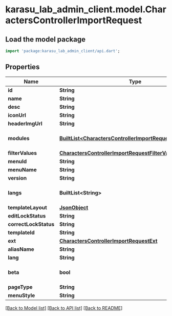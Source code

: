 # karasu_lab_admin_client.model.CharactersControllerImportRequest

## Load the model package
```dart
import 'package:karasu_lab_admin_client/api.dart';
```

## Properties
Name | Type | Description | Notes
------------ | ------------- | ------------- | -------------
**id** | **String** |  | 
**name** | **String** |  | 
**desc** | **String** |  | 
**iconUrl** | **String** |  | 
**headerImgUrl** | **String** |  | 
**modules** | [**BuiltList&lt;CharactersControllerImportRequestModulesInner&gt;**](CharactersControllerImportRequestModulesInner.md) |  | [optional] [default to ListBuilder()]
**filterValues** | [**CharactersControllerImportRequestFilterValues**](CharactersControllerImportRequestFilterValues.md) |  | 
**menuId** | **String** |  | 
**menuName** | **String** |  | 
**version** | **String** |  | 
**langs** | **BuiltList&lt;String&gt;** |  | [optional] [default to ListBuilder()]
**templateLayout** | [**JsonObject**](.md) |  | 
**editLockStatus** | **String** |  | 
**correctLockStatus** | **String** |  | 
**templateId** | **String** |  | 
**ext** | [**CharactersControllerImportRequestExt**](CharactersControllerImportRequestExt.md) |  | 
**aliasName** | **String** |  | 
**lang** | **String** |  | 
**beta** | **bool** |  | [optional] [default to false]
**pageType** | **String** |  | 
**menuStyle** | **String** |  | 

[[Back to Model list]](../README.md#documentation-for-models) [[Back to API list]](../README.md#documentation-for-api-endpoints) [[Back to README]](../README.md)


